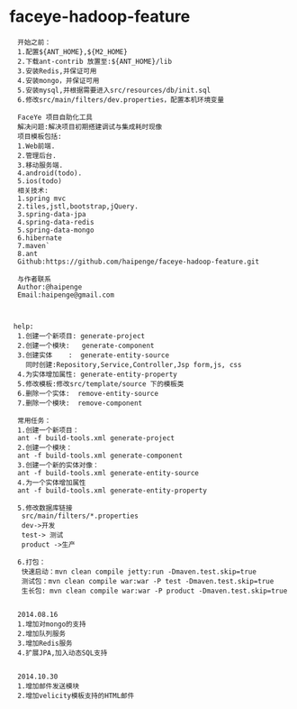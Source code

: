 faceye-hadoop-feature
==============
          
      开始之前：
      1.配置${ANT_HOME},${M2_HOME}
      2.下载ant-contrib 放置至:${ANT_HOME}/lib
      3.安装Redis,并保证可用
      4.安装mongo，并保证可用
      5.安装mysql,并根据需要进入src/resources/db/init.sql
      6.修改src/main/filters/dev.properties，配置本机环境变量
      
      FaceYe 项目自助化工具
      解决问题:解决项目初期搭建调试与集成耗时现像
      项目模板包括:
      1.Web前端.
      2.管理后台.
      3.移动服务端.
      4.android(todo).
      5.ios(todo)
      相关技术:
      1.spring mvc
      2.tiles,jstl,bootstrap,jQuery.
      3.spring-data-jpa
      4.spring-data-redis
      5.spring-data-mongo
      6.hibernate
      7.maven`
      8.ant
      Github:https://github.com/haipenge/faceye-hadoop-feature.git
      		
      与作者联系
      Author:@haipenge
      Email:haipenge@gmail.com
      
      		

     help:
      1.创建一个新项目: generate-project
      2.创建一个模块:   generate-component
      3.创建实体    :  generate-entity-source
        同时创建:Repository,Service,Controller,Jsp form,js, css
      4.为实体增加属性: generate-entity-property
      5.修改模板:修改src/template/source 下的模板类
      6.删除一个实体:  remove-entity-source
      7.删除一个模块:  remove-component
      
      常用任务：
      1.创建一个新项目：
      ant -f build-tools.xml generate-project
      2.创建一个模块：
      ant -f build-tools.xml generate-component
      3.创建一个新的实体对像：
      ant -f build-tools.xml generate-entity-source
      4.为一个实体增加属性
      ant -f build-tools.xml generate-entity-property
      
      5.修改数据库链接
       src/main/filters/*.properties
       dev->开发
       test-> 测试
       product ->生产
       
      6.打包：
       快速启动：mvn clean compile jetty:run -Dmaven.test.skip=true
       测试包：mvn clean compile war:war -P test -Dmaven.test.skip=true
       生长包: mvn clean compile war:war -P product -Dmaven.test.skip=true


      2014.08.16
      1.增加对mongo的支持
      2.增加队列服务
      3.增加Redis服务
      4.扩展JPA,加入动态SQL支持
      
      
      2014.10.30
      1.增加邮件发送模块
      2.增加velicity模板支持的HTML邮件
      
